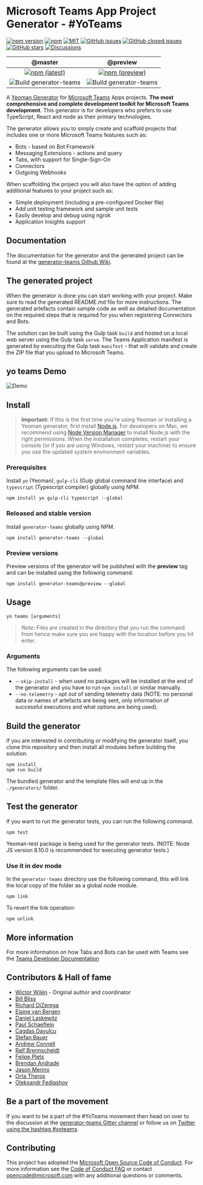 # Microsoft Teams App Project Generator - #YoTeams

[![npm version](https://badge.fury.io/js/generator-teams.svg)](https://www.npmjs.com/package/generator-teams)
[![npm](https://img.shields.io/npm/dt/generator-teams.svg)](https://www.npmjs.com/package/generator-teams)
[![MIT](https://img.shields.io/npm/l/generator-teams.svg)](https://github.com/pnp/generator-teams/blob/preview/LICENSE.md)
[![GitHub issues](https://img.shields.io/github/issues/PnP/generator-teams.svg)](https://github.com/PnP/generator-teams/issues)
[![GitHub closed issues](https://img.shields.io/github/issues-closed/PnP/generator-teams.svg)](https://github.com/PnP/generator-teams/issues?q=is%3Aissue+is%3Aclosed)
[![GitHub stars](https://img.shields.io/github/stars/PnP/generator-teams.svg)](https://github.com/PnP/generator-teams/stargazers)
[![Discussions](https://img.shields.io/badge/discuss-on%20Github-green)](https://github.com/pnp/generator-teams/discussions)

 | @master | @preview |
 :--------:|:---------:
 [![npm (latest)](https://img.shields.io/npm/v/generator-teams/latest.svg)](https://www.npmjs.com/package/generator-teams)|[![npm (preview)](https://img.shields.io/npm/v/generator-teams/preview.svg)](https://www.npmjs.com/package/generator-teams)
 ![Build generator-teams](https://github.com/pnp/generator-teams/workflows/Build%20generator-teams/badge.svg)|![Build generator-teams](https://github.com/pnp/generator-teams/workflows/Build%20generator-teams/badge.svg?branch=preview)

A [Yeoman Generator](http://yeoman.io/) for [Microsoft Teams](https://teams.microsoft.com) Apps projects. **The most comprehensive and complete development toolkit for Microsoft Teams development**. This generator is for developers who prefers to use TypeScript, React and node as their primary technologies.

The generator allows you to simply create and scaffold projects that includes one or more Microsoft Teams features such as:

* Bots - based on Bot Framework
* Messaging Extensions - actions and query
* Tabs, with support for Single-Sign-On
* Connectors
* Outgoing Webhooks

When scaffolding the project you will also have the option of adding additional features to your project such as:

* Simple deployment (including a pre-configured Docker file)
* Add unit testing framework and sample unit tests
* Easily develop and debug using ngrok
* Application Insights support

## Documentation

The documentation for the generator and the generated project can be found at the [generator-teams Github Wiki](https://github.com/PnP/generator-teams/wiki).

## The generated project

When the generator is done you can start working with your project. Make sure to read the generated README.md file for more instructions. The generated artefacts contain sample code as well as detailed documentation on the required steps that is required for you when registering Connectors and Bots.

The solution can be built using the Gulp task `build` and hosted on a local web server using the Gulp task `serve`. The Teams Application manifest is generated by executing the Gulp task `manifest` - that will validate and create the ZIP file that you upload to Microsoft Teams.

## yo teams Demo

![Demo](docs/assets/demo.gif)

## Install

> **Important:** If this is the first time you're using Yeoman or installing a Yeoman generator, first install [Node.js](https://nodejs.org). For developers on Mac, we recommend using [Node Version Manager](https://github.com/creationix/nvm) to install Node.js with the right permissions. When the installation completes, restart your console (or if you are using Windows, restart your machine) to ensure you use the updated system environment variables.

### Prerequisites

Install `yo` (Yeoman), `gulp-cli` (Gulp global command line interface) and `typescript` (Typescript compiler) globally using NPM.

``` Shell
npm install yo gulp-cli typescript --global
```


### Released and stable version

Install `generator-teams` globally using NPM.

```Shell
npm install generator-teams --global
```

### Preview versions

Preview versions of the generator will be published with the **preview** tag and can be installed using the following command:

``` Shell
npm install generator-teams@preview --global
```

## Usage

``` Shell
yo teams [arguments]
```

> *Note:* Files are created in the directory that you run the command from hence make sure you are happy with the location before you hit enter.

### Arguments

 The following arguments can be used:

* `--skip-install` - when used no packages will be installed at the end of the generator and you have to run `npm install` or similar manually.
* `--no-telemetry` - opt out of sending telemetry data (NOTE: no personal data or names of artefacts are being sent, only information of successful executions and what options are being used).

## Build the generator

If you are interested in contributing or modifying the generator itself, you clone this repository and then install all modules before building the solution.

``` Shell
npm install
npm run build
```

The bundled generator and the template files will end up in the `./generators/` folder.

## Test the generator

If you want to run the generator tests, you can run the following command.

``` Shell
npm test
```

Yeoman-test package is being used for the generator tests. (NOTE: Node JS version 8.10.0 is recommended for executing generator tests.)

### Use it in dev mode

In the `generator-teams` directory use the following command, this will link the local copy of the folder as a global node module.

``` Shell
npm link
```

To revert the link operation:

``` Shell
npm unlink
```

## More information

For more information on how Tabs and Bots can be used with Teams see the [Teams Developer Documentation](https://msdn.microsoft.com/en-us/microsoft-teams/ )

## Contributors & Hall of fame

* [Wictor Wilén](https://github.com/wictorwilen) - Original author and coordinator
* [Bill Bliss](https://github.com/billbliss)
* [Richard DiZerega](https://github.com/richdizz)
* [Elaine van Bergen](https://github.com/laneyvb)
* [Daniel Laskewitz](https://github.com/Laskewitz)
* [Paul Schaeflein](https://github.com/pschaeflein)
* [Cagdas Davulcu](https://github.com/cagdasdavulcu)
* [Stefan Bauer](https://github.com/StfBauer)
* [Andrew Connell](https://github.com/andrewconnell)
* [Ralf Brennscheidt](https://github.com/RalfBrennscheidt)
* [Felipe Plets](https://github.com/felipeplets)
* [Brendan Andrade](https://github.com/BrendanAndrade)
* [Jason Merino](https://github.com/jasonmerino)
* [Orta Therox](https://github.com/orta)
* [Oleksandr Fediashov](https://github.com/layershifter)

## Be a part of the movement

If you want to be a part of the #YoTeams movement then head on over to the discussion at the [generator-teams Gitter channel](https://gitter.im/PnP/generator-teams) or follow us on [Twitter using the hashtag #yoteams](https://twitter.com/search?q=%23yoteams&src=typd).

## Contributing

This project has adopted the [Microsoft Open Source Code of Conduct](https://opensource.microsoft.com/codeofconduct/). For more information see the [Code of Conduct FAQ](https://opensource.microsoft.com/codeofconduct/faq/) or contact [opencode@microsoft.com](mailto:opencode@microsoft.com) with any additional questions or comments.
